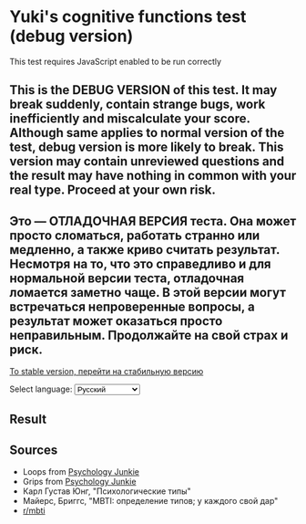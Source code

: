 # Yuki's cognitive functions test (debug version)

This test requires JavaScript enabled to be run correctly

## This is the DEBUG VERSION of this test. It may break suddenly, contain strange bugs, work inefficiently and miscalculate your score. Although same applies to normal version of the test, debug version is more likely to break. This version may contain unreviewed questions and the result may have nothing in common with your real type. Proceed at your own risk.

## Это — ОТЛАДОЧНАЯ ВЕРСИЯ теста. Она может просто сломаться, работать странно или медленно, а также криво считать результат. Несмотря на то, что это справедливо и для нормальной версии теста, отладочная ломается заметно чаще. В этой версии могут встречаться непроверенные вопросы, а результат может оказаться просто неправильным. Продолжайте на свой страх и риск.

[To stable version, перейти на стабильную версию](/mbti)

<p>
<label for="lang">Select language:</label>
<select id="lang" onchange="chlang()" name="0">
    <option name="lang" value="ru">Русский</option>
    <option name="lang" value="en">English | TODO</option>
    <option name="lang" value="uk">Українська</option>
</select>
</p>

<div id="test_contents">
</div>

## Result

<div id="res">
</div>

## Sources

- Loops from [Psychology Junkie](https://www.psychologyjunkie.com/2021/02/19/what-youre-like-in-a-loop-based-on-your-myers-briggs-personality-type)
- Grips from [Psychology Junkie](https://www.psychologyjunkie.com/2021/03/04/what-youre-like-during-grip-stress-based-on-your-myers-briggs-personality-type)
- Карл Густав Юнг, "Психологические типы"
- Майерс, Бриггс, "MBTI: определение типов; у каждого свой дар"
- [r/mbti](https://reddit.com/r/mbti)

<script src="jquery.js"></script>
<script src="test.js"></script>
<script src="mbti2.js"></script>
